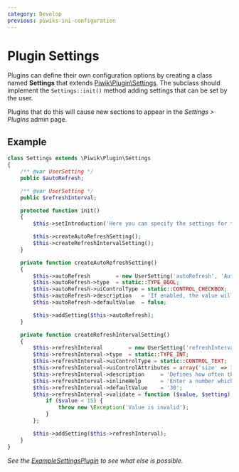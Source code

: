 ```yaml
---
category: Develop
previous: piwiks-ini-configuration
---
```

# Plugin Settings

Plugins can define their own configuration options by creating a class named **Settings** that extends [Piwik\Plugin\Settings](/api-reference/Piwik/Plugin/Settings). The subclass should implement the `Settings::init()` method adding settings that can be set by the user.

Plugins that do this will cause new sections to appear in the *Settings > Plugins* admin page.

## Example

```php
class Settings extends \Piwik\Plugin\Settings
{
    /** @var UserSetting */
    public $autoRefresh;

    /** @var UserSetting */
    public $refreshInterval;

    protected function init()
    {
        $this->setIntroduction('Here you can specify the settings for this plugin.');

        $this->createAutoRefreshSetting();
        $this->createRefreshIntervalSetting();
    }

    private function createAutoRefreshSetting()
    {
        $this->autoRefresh        = new UserSetting('autoRefresh', 'Auto refresh');
        $this->autoRefresh->type  = static::TYPE_BOOL;
        $this->autoRefresh->uiControlType = static::CONTROL_CHECKBOX;
        $this->autoRefresh->description   = 'If enabled, the value will be automatically refreshed depending on the specified interval';
        $this->autoRefresh->defaultValue  = false;

        $this->addSetting($this->autoRefresh);
    }

    private function createRefreshIntervalSetting()
    {
        $this->refreshInterval        = new UserSetting('refreshInterval', 'Refresh Interval');
        $this->refreshInterval->type  = static::TYPE_INT;
        $this->refreshInterval->uiControlType = static::CONTROL_TEXT;
        $this->refreshInterval->uiControlAttributes = array('size' => 3);
        $this->refreshInterval->description     = 'Defines how often the value should be updated';
        $this->refreshInterval->inlineHelp      = 'Enter a number which is >= 15';
        $this->refreshInterval->defaultValue    = '30';
        $this->refreshInterval->validate = function ($value, $setting) {
            if ($value < 15) {
                throw new \Exception('Value is invalid');
            }
        };

        $this->addSetting($this->refreshInterval);
    }
}
```

<!-- TODO: image of result of above code -->

*See the [ExampleSettingsPlugin](https://github.com/piwik/piwik/tree/master/plugins/ExampleSettingsPlugin) to see what else is possible.*
